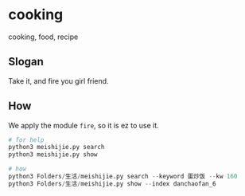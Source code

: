 # cooking
cooking, food, recipe

## Slogan
Take it, and fire you girl friend.

## How
We apply the module `fire`, so it is ez to use it.

```python
# for help
python3 meishijie.py search
python3 meishijie.py show

# how
python3 Folders/生活/meishijie.py search --keyword 蛋炒饭 --kw 160
python3 Folders/生活/meishijie.py show --index danchaofan_6
```
